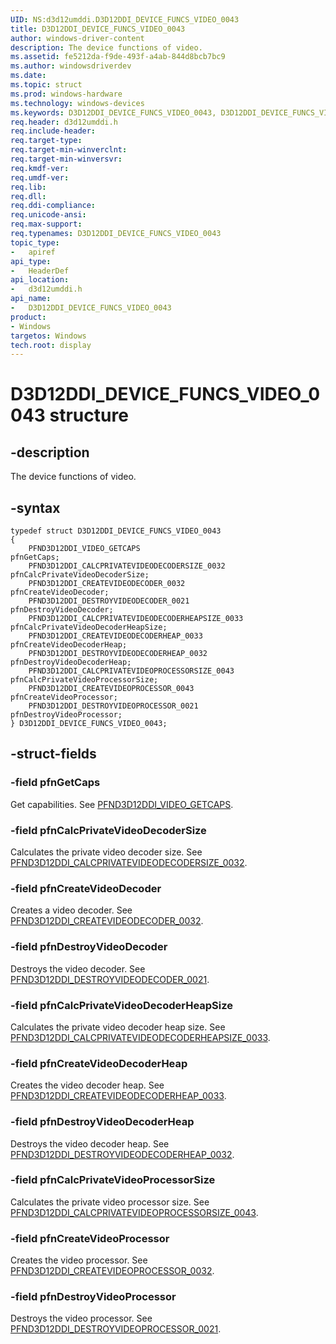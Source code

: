 ```yaml
---
UID: NS:d3d12umddi.D3D12DDI_DEVICE_FUNCS_VIDEO_0043
title: D3D12DDI_DEVICE_FUNCS_VIDEO_0043
author: windows-driver-content
description: The device functions of video.
ms.assetid: fe5212da-f9de-493f-a4ab-844d8bcb7bc9
ms.author: windowsdriverdev
ms.date:
ms.topic: struct
ms.prod: windows-hardware
ms.technology: windows-devices
ms.keywords: D3D12DDI_DEVICE_FUNCS_VIDEO_0043, D3D12DDI_DEVICE_FUNCS_VIDEO_0043,
req.header: d3d12umddi.h
req.include-header:
req.target-type:
req.target-min-winverclnt:
req.target-min-winversvr:
req.kmdf-ver:
req.umdf-ver:
req.lib:
req.dll:
req.ddi-compliance:
req.unicode-ansi:
req.max-support:
req.typenames: D3D12DDI_DEVICE_FUNCS_VIDEO_0043
topic_type:
-	apiref
api_type:
-	HeaderDef
api_location:
-	d3d12umddi.h
api_name:
-	D3D12DDI_DEVICE_FUNCS_VIDEO_0043
product: 
- Windows
targetos: Windows
tech.root: display
---
```


# D3D12DDI_DEVICE_FUNCS_VIDEO_0043 structure

## -description

The device functions of video.


## -syntax


````
typedef struct D3D12DDI_DEVICE_FUNCS_VIDEO_0043
{
    PFND3D12DDI_VIDEO_GETCAPS                                           pfnGetCaps;
    PFND3D12DDI_CALCPRIVATEVIDEODECODERSIZE_0032                        pfnCalcPrivateVideoDecoderSize;
    PFND3D12DDI_CREATEVIDEODECODER_0032                                 pfnCreateVideoDecoder;
    PFND3D12DDI_DESTROYVIDEODECODER_0021                                pfnDestroyVideoDecoder;
    PFND3D12DDI_CALCPRIVATEVIDEODECODERHEAPSIZE_0033                    pfnCalcPrivateVideoDecoderHeapSize;
    PFND3D12DDI_CREATEVIDEODECODERHEAP_0033                             pfnCreateVideoDecoderHeap;
    PFND3D12DDI_DESTROYVIDEODECODERHEAP_0032                            pfnDestroyVideoDecoderHeap;
    PFND3D12DDI_CALCPRIVATEVIDEOPROCESSORSIZE_0043                      pfnCalcPrivateVideoProcessorSize;
    PFND3D12DDI_CREATEVIDEOPROCESSOR_0043                               pfnCreateVideoProcessor;
    PFND3D12DDI_DESTROYVIDEOPROCESSOR_0021                              pfnDestroyVideoProcessor;
} D3D12DDI_DEVICE_FUNCS_VIDEO_0043;
````


## -struct-fields




### -field pfnGetCaps

Get capabilities. See [PFND3D12DDI_VIDEO_GETCAPS](nc-d3d12umddi-pfnd3d12ddi_video_getcaps.md).


### -field pfnCalcPrivateVideoDecoderSize

Calculates the private video decoder size. See [PFND3D12DDI_CALCPRIVATEVIDEODECODERSIZE_0032](nc-d3d12umddi-pfnd3d12ddi_calcprivatevideodecodersize_0032.md).


### -field pfnCreateVideoDecoder

Creates a video decoder. See [PFND3D12DDI_CREATEVIDEODECODER_0032](nc-d3d12umddi-pfnd3d12ddi_createvideodecoder_0032.md).


### -field pfnDestroyVideoDecoder

Destroys the video decoder. See [PFND3D12DDI_DESTROYVIDEODECODER_0021](nc-d3d12umddi-pfnd3d12ddi_destroyvideodecoder_0021.md).


### -field pfnCalcPrivateVideoDecoderHeapSize

Calculates the private video decoder heap size. See [PFND3D12DDI_CALCPRIVATEVIDEODECODERHEAPSIZE_0033](nc-d3d12umddi-pfnd3d12ddi_calcprivatevideodecoderheapsize_0033.md).


### -field pfnCreateVideoDecoderHeap

Creates the video decoder heap. See [PFND3D12DDI_CREATEVIDEODECODERHEAP_0033](nc-d3d12umddi-pfnd3d12ddi_createvideodecoderheap_0033.md).


### -field pfnDestroyVideoDecoderHeap

Destroys the video decoder heap. See [PFND3D12DDI_DESTROYVIDEODECODERHEAP_0032](nc-d3d12umddi-pfnd3d12ddi_destroyvideodecoderheap_0032.md).


### -field pfnCalcPrivateVideoProcessorSize

Calculates the private video processor size. See [PFND3D12DDI_CALCPRIVATEVIDEOPROCESSORSIZE_0043](nc-d3d12umddi-pfnd3d12ddi_calcprivatevideoprocessorsize_0043.md).


### -field pfnCreateVideoProcessor

Creates the video processor. See [PFND3D12DDI_CREATEVIDEOPROCESSOR_0032](nc-d3d12umddi-pfnd3d12ddi_createvideoprocessor_0043.md).


### -field pfnDestroyVideoProcessor

Destroys the video processor. See [PFND3D12DDI_DESTROYVIDEOPROCESSOR_0021](nc-d3d12umddi-pfnd3d12ddi_destroyvideoprocessor_0021.md).


